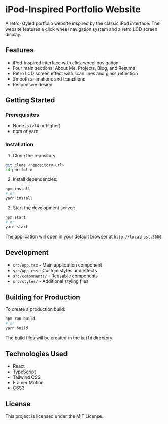 # iPod-Inspired Portfolio Website

A retro-styled portfolio website inspired by the classic iPod interface. The website features a click wheel navigation system and a retro LCD screen display.

## Features

- iPod-inspired interface with click wheel navigation
- Four main sections: About Me, Projects, Blog, and Resume
- Retro LCD screen effect with scan lines and glass reflection
- Smooth animations and transitions
- Responsive design

## Getting Started

### Prerequisites

- Node.js (v14 or higher)
- npm or yarn

### Installation

1. Clone the repository:
```bash
git clone <repository-url>
cd portfolio
```

2. Install dependencies:
```bash
npm install
# or
yarn install
```

3. Start the development server:
```bash
npm start
# or
yarn start
```

The application will open in your default browser at `http://localhost:3000`.

## Development

- `src/App.tsx` - Main application component
- `src/App.css` - Custom styles and effects
- `src/components/` - Reusable components
- `src/styles/` - Additional styling files

## Building for Production

To create a production build:

```bash
npm run build
# or
yarn build
```

The build files will be created in the `build` directory.

## Technologies Used

- React
- TypeScript
- Tailwind CSS
- Framer Motion
- CSS3

## License

This project is licensed under the MIT License. 